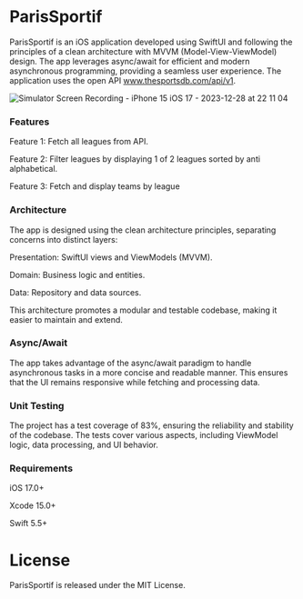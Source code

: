 # ParisSportif

ParisSportif is an iOS application developed using SwiftUI and following the principles of a clean architecture with MVVM (Model-View-ViewModel) design. The app leverages async/await for efficient and modern asynchronous programming, providing a seamless user experience.
The application uses the open API www.thesportsdb.com/api/v1.

![Simulator Screen Recording - iPhone 15 iOS 17 - 2023-12-28 at 22 11 04](https://github.com/redamimouni/ParisSportif/assets/4302565/76755342-48bd-4d45-b26b-5d1f0b2664c6)

### Features
Feature 1: Fetch all leagues from API.

Feature 2: Filter leagues by displaying 1 of 2 leagues sorted by anti alphabetical.

Feature 3: Fetch and display teams by league 

### Architecture
The app is designed using the clean architecture principles, separating concerns into distinct layers:

Presentation: SwiftUI views and ViewModels (MVVM).

Domain: Business logic and entities.

Data: Repository and data sources.

This architecture promotes a modular and testable codebase, making it easier to maintain and extend.

### Async/Await
The app takes advantage of the async/await paradigm to handle asynchronous tasks in a more concise and readable manner. This ensures that the UI remains responsive while fetching and processing data.

### Unit Testing
The project has a test coverage of 83%, ensuring the reliability and stability of the codebase. The tests cover various aspects, including ViewModel logic, data processing, and UI behavior.

### Requirements
iOS 17.0+

Xcode 15.0+

Swift 5.5+

# License
ParisSportif is released under the MIT License.

